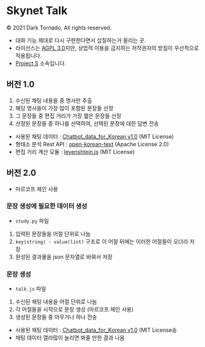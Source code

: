 # Skynet Talk

© 2021 Dark Tornado, All rights reserved.

* 대화 기능 제대로 다시 구현한다면서 삽질하는거 올리는 곳.
* 라이선스는 [AGPL 3.0](LICENSE)지만, 상업적 이용을 금지하는 저작권자의 방침이 우선적으로 적용됩니다.
* [Project S](https://github.com/DarkTornado/ProjectS) 소속입니다.

## 버전 1.0

1. 수신된 채팅 내용을 중 명사만 추출
1. 해당 명사들이 가장 많이 포함된 문장들 선정
1. 그 문장들 중 편집 거리가 가장 짧은 문장들 선정
1. 선정된 문장들 중 하나를 선택하여, 선택된 문장에 대한 답변 전송

* 사용된 채팅 데이터 : [Chatbot_data_for_Korean v1.0](https://github.com/songys/Chatbot_data) (MIT License)
* 형태소 분석 Rest API : [open-korean-text](https://github.com/open-korean-text/open-korean-text) (Apache License 2.0)
* 편집 거리 계산 모듈 : [levenshtein.js](https://gist.github.com/andrei-m/982927) (MIT License)

## 버전 2.0

* 마르코프 체인 사용

### 문장 생성에 필요한 데이터 생성
* `study.py` 파일
1. 입력된 문장들을 어절 단위로 나눔
1. `key(string) - value(list)` 구조로 이 어절 뒤에는 이러한 어절들이 오더라 저장 
1. 완성된 결과물을 json 문자열로 바꿔서 저장

### 문장 생성
* `talk.js` 파일
1. 수신된 채팅 내용을 어절 단위로 나눔
1. 각 어절들을 시작으로 문장 생성 (마르코프 체인 사용)
1. 생성된 문장들 중 아무거나 하나 전송

* 사용된 채팅 데이터 : [Chatbot_data_for_Korean v1.0](https://github.com/songys/Chatbot_data) (MIT License송
* 채팅 데이터 열라많이 늘리면 봐줄 만한 결과 나옴